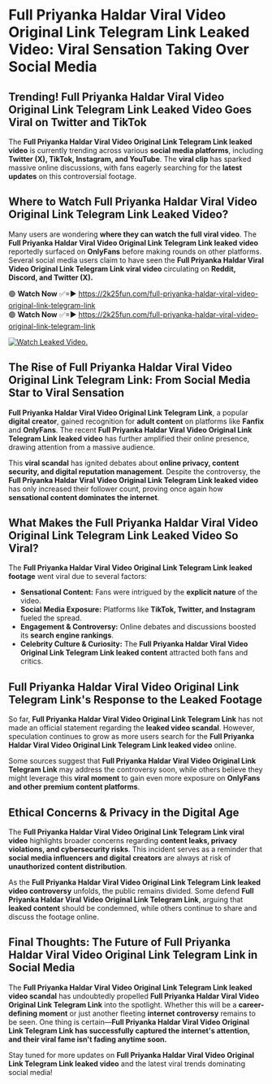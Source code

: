 # Full Priyanka Haldar Viral Video Original Link Telegram Link Leaked Video: Viral Sensation Taking Over Social Media

## **Trending! Full Priyanka Haldar Viral Video Original Link Telegram Link Leaked Video Goes Viral on Twitter and TikTok**
The **Full Priyanka Haldar Viral Video Original Link Telegram Link leaked video** is currently trending across various **social media platforms**, including **Twitter (X), TikTok, Instagram, and YouTube**. The **viral clip** has sparked massive online discussions, with fans eagerly searching for the **latest updates** on this controversial footage.

## **Where to Watch Full Priyanka Haldar Viral Video Original Link Telegram Link Leaked Video?**
Many users are wondering **where they can watch the full viral video**. The **Full Priyanka Haldar Viral Video Original Link Telegram Link leaked video** reportedly surfaced on **OnlyFans** before making rounds on other platforms. Several social media users claim to have seen the **Full Priyanka Haldar Viral Video Original Link Telegram Link viral video** circulating on **Reddit, Discord, and Twitter (X).**

🟢 **Watch Now** ✅=► https://2k25fun.com/full-priyanka-haldar-viral-video-original-link-telegram-link  
🟢 **Watch Now** ✅=► https://2k25fun.com/full-priyanka-haldar-viral-video-original-link-telegram-link  

[![Watch Leaked Video.](https://miro.medium.com/v2/resize:fit:828/format:webp/1*cilzJN44JGOrTw9NJCrNHA.gif "Watch Leaked Video")](https://2k25fun.com/full-priyanka-haldar-viral-video-original-link-telegram-link)

## **The Rise of Full Priyanka Haldar Viral Video Original Link Telegram Link: From Social Media Star to Viral Sensation**
**Full Priyanka Haldar Viral Video Original Link Telegram Link**, a popular **digital creator**, gained recognition for **adult content** on platforms like **Fanfix** and **OnlyFans**. The recent **Full Priyanka Haldar Viral Video Original Link Telegram Link leaked video** has further amplified their online presence, drawing attention from a massive audience.

This **viral scandal** has ignited debates about **online privacy, content security, and digital reputation management**. Despite the controversy, the **Full Priyanka Haldar Viral Video Original Link Telegram Link leaked video** has only increased their follower count, proving once again how **sensational content dominates the internet**.

## **What Makes the Full Priyanka Haldar Viral Video Original Link Telegram Link Leaked Video So Viral?**
The **Full Priyanka Haldar Viral Video Original Link Telegram Link leaked footage** went viral due to several factors:
- **Sensational Content:** Fans were intrigued by the **explicit nature** of the video.
- **Social Media Exposure:** Platforms like **TikTok, Twitter, and Instagram** fueled the spread.
- **Engagement & Controversy:** Online debates and discussions boosted its **search engine rankings**.
- **Celebrity Culture & Curiosity:** The **Full Priyanka Haldar Viral Video Original Link Telegram Link leaked content** attracted both fans and critics.

## **Full Priyanka Haldar Viral Video Original Link Telegram Link's Response to the Leaked Footage**
So far, **Full Priyanka Haldar Viral Video Original Link Telegram Link** has not made an official statement regarding the **leaked video scandal**. However, speculation continues to grow as more users search for the **Full Priyanka Haldar Viral Video Original Link Telegram Link leaked video** online.

Some sources suggest that **Full Priyanka Haldar Viral Video Original Link Telegram Link** may address the controversy soon, while others believe they might leverage this **viral moment** to gain even more exposure on **OnlyFans and other premium content platforms**.

## **Ethical Concerns & Privacy in the Digital Age**
The **Full Priyanka Haldar Viral Video Original Link Telegram Link viral video** highlights broader concerns regarding **content leaks, privacy violations, and cybersecurity risks**. This incident serves as a reminder that **social media influencers and digital creators** are always at risk of **unauthorized content distribution**.

As the **Full Priyanka Haldar Viral Video Original Link Telegram Link leaked video controversy** unfolds, the public remains divided. Some defend **Full Priyanka Haldar Viral Video Original Link Telegram Link**, arguing that **leaked content** should be condemned, while others continue to share and discuss the footage online.

## **Final Thoughts: The Future of Full Priyanka Haldar Viral Video Original Link Telegram Link in Social Media**
The **Full Priyanka Haldar Viral Video Original Link Telegram Link leaked video scandal** has undoubtedly propelled **Full Priyanka Haldar Viral Video Original Link Telegram Link** into the spotlight. Whether this will be a **career-defining moment** or just another fleeting **internet controversy** remains to be seen. One thing is certain—**Full Priyanka Haldar Viral Video Original Link Telegram Link has successfully captured the internet's attention, and their viral fame isn't fading anytime soon.**

Stay tuned for more updates on **Full Priyanka Haldar Viral Video Original Link Telegram Link leaked video** and the latest viral trends dominating social media!